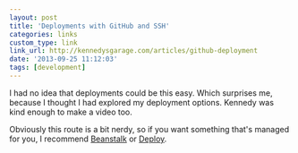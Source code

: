 ```yaml
---
layout: post
title: 'Deployments with GitHub and SSH'
categories: links
custom_type: link
link_url: http://kennedysgarage.com/articles/github-deployment
date: '2013-09-25 11:12:03'
tags: [development]
---
```

I had no idea that deployments could be this easy. Which surprises me, because I thought I had explored my deployment options. Kennedy was kind enough to make a video too.

Obviously this route is a bit nerdy, so if you want something that's managed for you, I recommend [Beanstalk](http://beanstalkapp.com/) or [Deploy](http://deployhq.com/).
